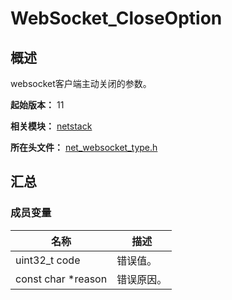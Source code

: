 # WebSocket_CloseOption

<!--Kit: Network Kit-->
<!--Subsystem: Communication-->
<!--Owner: @wmyao_mm-->
<!--Designer: @guo-min_net-->
<!--Tester: @tongxilin-->
<!--Adviser: @zhang_yixin13-->

## 概述

websocket客户端主动关闭的参数。

**起始版本：** 11

**相关模块：** [netstack](capi-netstack.md)

**所在头文件：** [net_websocket_type.h](capi-net-websocket-type-h.md)

## 汇总

### 成员变量

| 名称 | 描述 |
| -- | -- |
| uint32_t code | 错误值。 |
| const char *reason | 错误原因。 |
